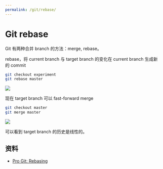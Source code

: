 ```yaml
---
permalink: /git/rebase/
---
```


# Git rebase

Git 有两种合并 branch 的方法：merge, rebase。

rebase，将 current branch 与 target branch 的变化在 current branch 生成新的 commit

```sh
git checkout experiment
git rebase master
```

![](https://git-scm.com/book/en/v2/images/basic-rebase-3.png)

现在 target branch 可以 fast-forward merge

```sh
git checkout master
git merge master
```

![](https://git-scm.com/book/en/v2/images/basic-rebase-3.png)

可以看到 target branch 的历史是线性的。


## 资料

- [Pro Git: Rebasing](https://git-scm.com/book/en/v2/Git-Basics-Tagging)

